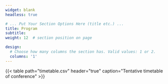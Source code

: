 ```yaml
---
widget: blank
headless: true

# ... Put Your Section Options Here (title etc.) ...
title: Program
subtitle:
weight: 12  # section position on page

design:
  # Choose how many columns the section has. Valid values: 1 or 2.
  columns: '1'
---
```


{{< table path="timetable.csv" header="true" caption="Tentative timetable of conference" >}}
